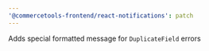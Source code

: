 ```yaml
---
'@commercetools-frontend/react-notifications': patch
---
```


Adds special formatted message for `DuplicateField` errors
